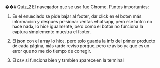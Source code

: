 ��#   Q u i z _ 2 
El navegador que se uso fue Chrome.
Puntos importantes:
1. En el enunciado se pide bajar al footer, dar click en el boton más informacion y despues presionar ventas whatsapp, pero ese boton no hace nada, lo hice igualmente, pero como el boton no funciona la captura simplemente muestra el footer.

2. El json con el array lo hice, pero solo guarda la info del primer producto de cada página, más tarde reviso porque, pero te aviso ya que es un error que no me dio tiempo de corregir.

3. El csv si funciona bien y tambien aparece en la terminal
 
